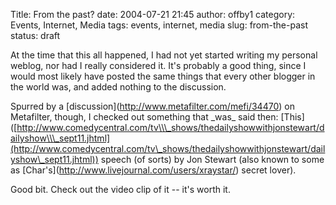 Title: From the past?
date: 2004-07-21 21:45
author: offby1
category: Events, Internet, Media
tags: events, internet, media
slug: from-the-past
status: draft

At the time that this all happened, I had not yet started writing my personal weblog, nor had I really considered it. It\'s probably a good thing, since I would most likely have posted the same things that every other blogger in the world was, and added nothing to the discussion.

Spurred by a \[discussion\](<http://www.metafilter.com/mefi/34470>) on Metafilter, though, I checked out something that \_was\_ said then: \[This\]([http://www.comedycentral.com/tv\\\_shows/thedailyshowwithjonstewart/dailyshow\\\_sept11.jhtml](http://www.comedycentral.com/tv\_shows/thedailyshowwithjonstewart/dailyshow\_sept11.jhtml)) speech (of sorts) by Jon Stewart (also known to some as \[Char\'s\](<http://www.livejournal.com/users/xraystar/>) secret lover).

Good bit. Check out the video clip of it \-- it\'s worth it.
